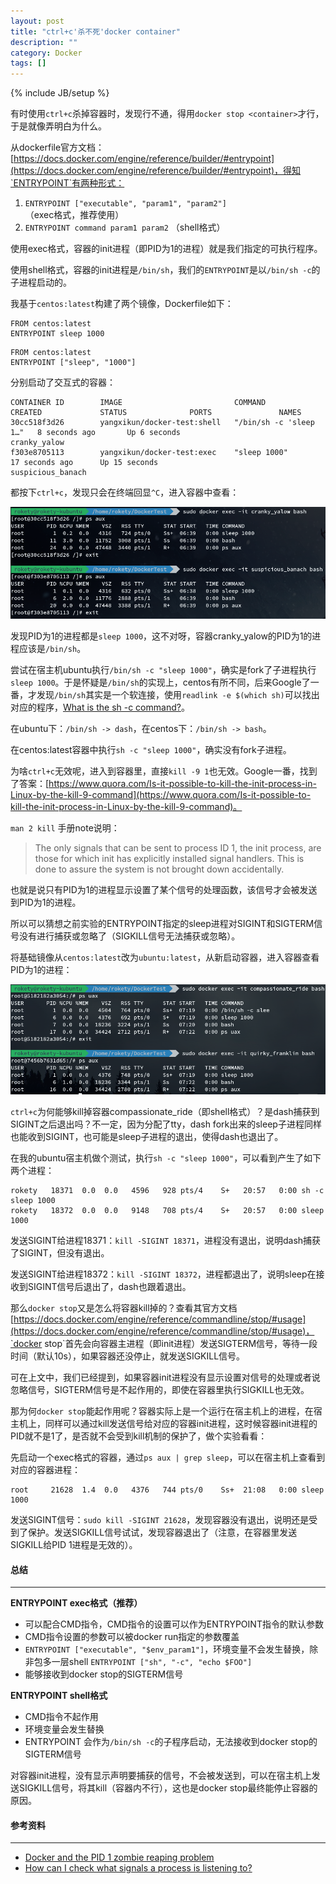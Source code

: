 ```yaml
---
layout: post
title: "ctrl+c'杀不死'docker container"
description: ""
category: Docker
tags: []
---
```

{% include JB/setup %}

有时使用`ctrl+c`杀掉容器时，发现行不通，得用`docker stop <container>`才行，于是就像弄明白为什么。

从dockerfile官方文档：[https://docs.docker.com/engine/reference/builder/#entrypoint](https://docs.docker.com/engine/reference/builder/#entrypoint)，得知`ENTRYPOINT`有两种形式：

1. `ENTRYPOINT ["executable", "param1", "param2"]` （exec格式，推荐使用）
1. `ENTRYPOINT command param1 param2` （shell格式）

使用exec格式，容器的init进程（即PID为1的进程）就是我们指定的可执行程序。

使用shell格式，容器的init进程是`/bin/sh`，我们的`ENTRYPOINT`是以`/bin/sh -c`的子进程启动的。

<!--more-->

我基于`centos:latest`构建了两个镜像，Dockerfile如下：

```plaintext
FROM centos:latest
ENTRYPOINT sleep 1000
```

```plaintext
FROM centos:latest
ENTRYPOINT ["sleep", "1000"]
```

分别启动了交互式的容器：

```plaintext
CONTAINER ID        IMAGE                         COMMAND                  CREATED             STATUS              PORTS               NAMES
30cc518f3d26        yangxikun/docker-test:shell   "/bin/sh -c 'sleep 1…"   8 seconds ago       Up 6 seconds                            cranky_yalow
f303e8705113        yangxikun/docker-test:exec    "sleep 1000"             17 seconds ago      Up 15 seconds                           suspicious_banach
```

都按下`ctrl+c`，发现只会在终端回显`^C`，进入容器中查看：

![](/assets/img/201802160101.png)

发现PID为1的进程都是`sleep 1000`，这不对呀，容器cranky_yalow的PID为1的进程应该是`/bin/sh`。

尝试在宿主机ubuntu执行`/bin/sh -c "sleep 1000"`，确实是fork了子进程执行`sleep 1000`。于是怀疑是`/bin/sh`的实现上，centos有所不同，后来Google了一番，才发现`/bin/sh`其实是一个软连接，使用`readlink -e $(which sh)`可以找出对应的程序，[What is the sh -c command?](https://askubuntu.com/questions/831847/what-is-the-sh-c-command)。

在ubuntu下：`/bin/sh -> dash`，在centos下：`/bin/sh -> bash`。

在centos:latest容器中执行`sh -c "sleep 1000"`，确实没有fork子进程。

为啥`ctrl+c`无效呢，进入到容器里，直接`kill -9 1`也无效。Google一番，找到了答案：[https://www.quora.com/Is-it-possible-to-kill-the-init-process-in-Linux-by-the-kill-9-command](https://www.quora.com/Is-it-possible-to-kill-the-init-process-in-Linux-by-the-kill-9-command)。

`man 2 kill` 手册note说明：

> The only signals that can be sent to process ID 1, the init process, are those for which init has explicitly installed signal handlers. This is done to assure the system is not brought down accidentally.

也就是说只有PID为1的进程显示设置了某个信号的处理函数，该信号才会被发送到PID为1的进程。

所以可以猜想之前实验的ENTRYPOINT指定的sleep进程对SIGINT和SIGTERM信号没有进行捕获或忽略了（SIGKILL信号无法捕获或忽略）。

将基础镜像从`centos:latest`改为`ubuntu:latest`，从新启动容器，进入容器查看PID为1的进程：

![](/assets/img/201802160102.png)

`ctrl+c`为何能够kill掉容器compassionate_ride（即shell格式）？是dash捕获到SIGINT之后退出吗？不一定，因为分配了tty，dash fork出来的sleep子进程同样也能收到SIGINT，也可能是sleep子进程的退出，使得dash也退出了。

在我的ubuntu宿主机做个测试，执行`sh -c "sleep 1000"`，可以看到产生了如下两个进程：

```plaintext
rokety   18371  0.0  0.0   4596   928 pts/4    S+   20:57   0:00 sh -c sleep 1000
rokety   18372  0.0  0.0   9148   708 pts/4    S+   20:57   0:00 sleep 1000
```

发送SIGINT给进程18371：`kill -SIGINT 18371`，进程没有退出，说明dash捕获了SIGINT，但没有退出。

发送SIGINT给进程18372：`kill -SIGINT 18372`，进程都退出了，说明sleep在接收到SIGINT信号后退出了，dash也跟着退出。

那么`docker stop`又是怎么将容器kill掉的？查看其官方文档[https://docs.docker.com/engine/reference/commandline/stop/#usage](https://docs.docker.com/engine/reference/commandline/stop/#usage)，`docker stop`首先会向容器主进程（即init进程）发送SIGTERM信号，等待一段时间（默认10s），如果容器还没停止，就发送SIGKILL信号。

可在上文中，我们已经提到，如果容器init进程没有显示设置对信号的处理或者说忽略信号，SIGTERM信号是不起作用的，即使在容器里执行SIGKILL也无效。

那为何`docker stop`能起作用呢？容器实际上是一个运行在宿主机上的进程，在宿主机上，同样可以通过kill发送信号给对应的容器init进程，这时候容器init进程的PID就不是1了，是否就不会受到kill机制的保护了，做个实验看看：

先启动一个exec格式的容器，通过`ps aux | grep sleep`，可以在宿主机上查看到对应的容器进程：

```plaintext
root     21628  1.4  0.0   4376   744 pts/0    Ss+  21:08   0:00 sleep 1000
```

发送SIGINT信号：`sudo kill -SIGINT 21628`，发现容器没有退出，说明还是受到了保护。发送SIGKILL信号试试，发现容器退出了（注意，在容器里发送SIGKILL给PID 1进程是无效的）。

#### 总结
- - -

**ENTRYPOINT exec格式（推荐）**

* 可以配合CMD指令，CMD指令的设置可以作为ENTRYPOINT指令的默认参数
* CMD指令设置的参数可以被docker run指定的参数覆盖
* `ENTRYPOINT ["executable", "$env_param1"]`，环境变量不会发生替换，除非包多一层shell `ENTRYPOINT ["sh", "-c", "echo $FOO"]`
* 能够接收到docker stop的SIGTERM信号

**ENTRYPOINT shell格式**

* CMD指令不起作用
* 环境变量会发生替换
* ENTRYPOINT 会作为`/bin/sh -c`的子程序启动，无法接收到docker stop的SIGTERM信号

对容器init进程，没有显示声明要捕获的信号，不会被发送到，可以在宿主机上发送SIGKILL信号，将其kill（容器内不行），这也是docker stop最终能停止容器的原因。

#### 参考资料
- - -
* [Docker and the PID 1 zombie reaping problem](https://blog.phusion.nl/2015/01/20/docker-and-the-pid-1-zombie-reaping-problem/)
* [How can I check what signals a process is listening to?](https://unix.stackexchange.com/questions/85364/how-can-i-check-what-signals-a-process-is-listening-to)